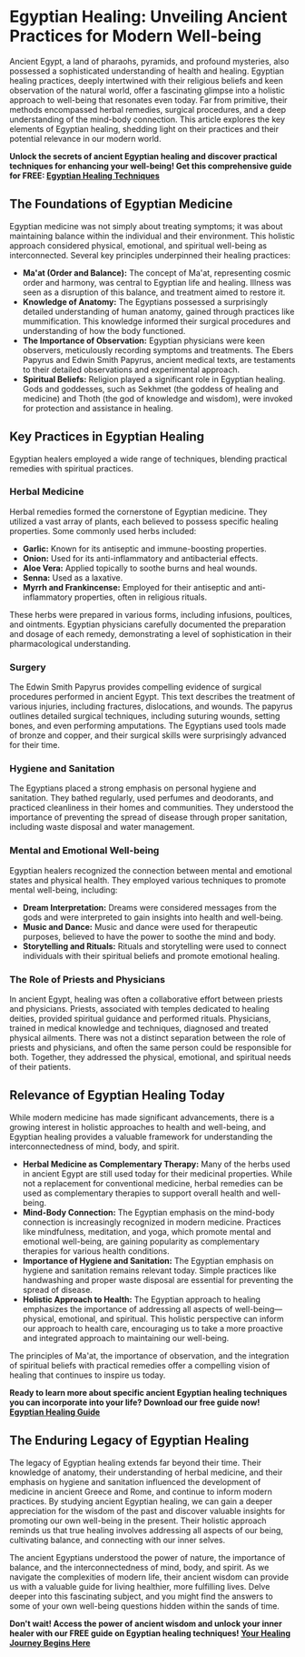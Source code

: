 # Egyptian Healing: Unveiling Ancient Practices for Modern Well-being

Ancient Egypt, a land of pharaohs, pyramids, and profound mysteries, also possessed a sophisticated understanding of health and healing. Egyptian healing practices, deeply intertwined with their religious beliefs and keen observation of the natural world, offer a fascinating glimpse into a holistic approach to well-being that resonates even today. Far from primitive, their methods encompassed herbal remedies, surgical procedures, and a deep understanding of the mind-body connection. This article explores the key elements of Egyptian healing, shedding light on their practices and their potential relevance in our modern world.

**Unlock the secrets of ancient Egyptian healing and discover practical techniques for enhancing your well-being! Get this comprehensive guide for FREE: [Egyptian Healing Techniques](https://udemywork.com/egyptian-healing)**

## The Foundations of Egyptian Medicine

Egyptian medicine was not simply about treating symptoms; it was about maintaining balance within the individual and their environment. This holistic approach considered physical, emotional, and spiritual well-being as interconnected. Several key principles underpinned their healing practices:

*   **Ma'at (Order and Balance):** The concept of Ma'at, representing cosmic order and harmony, was central to Egyptian life and healing. Illness was seen as a disruption of this balance, and treatment aimed to restore it.
*   **Knowledge of Anatomy:** The Egyptians possessed a surprisingly detailed understanding of human anatomy, gained through practices like mummification. This knowledge informed their surgical procedures and understanding of how the body functioned.
*   **The Importance of Observation:** Egyptian physicians were keen observers, meticulously recording symptoms and treatments. The Ebers Papyrus and Edwin Smith Papyrus, ancient medical texts, are testaments to their detailed observations and experimental approach.
*   **Spiritual Beliefs:** Religion played a significant role in Egyptian healing. Gods and goddesses, such as Sekhmet (the goddess of healing and medicine) and Thoth (the god of knowledge and wisdom), were invoked for protection and assistance in healing.

## Key Practices in Egyptian Healing

Egyptian healers employed a wide range of techniques, blending practical remedies with spiritual practices.

### Herbal Medicine

Herbal remedies formed the cornerstone of Egyptian medicine. They utilized a vast array of plants, each believed to possess specific healing properties. Some commonly used herbs included:

*   **Garlic:** Known for its antiseptic and immune-boosting properties.
*   **Onion:** Used for its anti-inflammatory and antibacterial effects.
*   **Aloe Vera:** Applied topically to soothe burns and heal wounds.
*   **Senna:** Used as a laxative.
*   **Myrrh and Frankincense:** Employed for their antiseptic and anti-inflammatory properties, often in religious rituals.

These herbs were prepared in various forms, including infusions, poultices, and ointments. Egyptian physicians carefully documented the preparation and dosage of each remedy, demonstrating a level of sophistication in their pharmacological understanding.

### Surgery

The Edwin Smith Papyrus provides compelling evidence of surgical procedures performed in ancient Egypt. This text describes the treatment of various injuries, including fractures, dislocations, and wounds. The papyrus outlines detailed surgical techniques, including suturing wounds, setting bones, and even performing amputations. The Egyptians used tools made of bronze and copper, and their surgical skills were surprisingly advanced for their time.

### Hygiene and Sanitation

The Egyptians placed a strong emphasis on personal hygiene and sanitation. They bathed regularly, used perfumes and deodorants, and practiced cleanliness in their homes and communities. They understood the importance of preventing the spread of disease through proper sanitation, including waste disposal and water management.

### Mental and Emotional Well-being

Egyptian healers recognized the connection between mental and emotional states and physical health. They employed various techniques to promote mental well-being, including:

*   **Dream Interpretation:** Dreams were considered messages from the gods and were interpreted to gain insights into health and well-being.
*   **Music and Dance:** Music and dance were used for therapeutic purposes, believed to have the power to soothe the mind and body.
*   **Storytelling and Rituals:** Rituals and storytelling were used to connect individuals with their spiritual beliefs and promote emotional healing.

### The Role of Priests and Physicians

In ancient Egypt, healing was often a collaborative effort between priests and physicians. Priests, associated with temples dedicated to healing deities, provided spiritual guidance and performed rituals. Physicians, trained in medical knowledge and techniques, diagnosed and treated physical ailments. There was not a distinct separation between the role of priests and physicians, and often the same person could be responsible for both. Together, they addressed the physical, emotional, and spiritual needs of their patients.

## Relevance of Egyptian Healing Today

While modern medicine has made significant advancements, there is a growing interest in holistic approaches to health and well-being, and Egyptian healing provides a valuable framework for understanding the interconnectedness of mind, body, and spirit.

*   **Herbal Medicine as Complementary Therapy:** Many of the herbs used in ancient Egypt are still used today for their medicinal properties. While not a replacement for conventional medicine, herbal remedies can be used as complementary therapies to support overall health and well-being.
*   **Mind-Body Connection:** The Egyptian emphasis on the mind-body connection is increasingly recognized in modern medicine. Practices like mindfulness, meditation, and yoga, which promote mental and emotional well-being, are gaining popularity as complementary therapies for various health conditions.
*   **Importance of Hygiene and Sanitation:** The Egyptian emphasis on hygiene and sanitation remains relevant today. Simple practices like handwashing and proper waste disposal are essential for preventing the spread of disease.
*   **Holistic Approach to Health:** The Egyptian approach to healing emphasizes the importance of addressing all aspects of well-being—physical, emotional, and spiritual. This holistic perspective can inform our approach to health care, encouraging us to take a more proactive and integrated approach to maintaining our well-being.

The principles of Ma'at, the importance of observation, and the integration of spiritual beliefs with practical remedies offer a compelling vision of healing that continues to inspire us today.

**Ready to learn more about specific ancient Egyptian healing techniques you can incorporate into your life? Download our free guide now! [Egyptian Healing Guide](https://udemywork.com/egyptian-healing)**

## The Enduring Legacy of Egyptian Healing

The legacy of Egyptian healing extends far beyond their time. Their knowledge of anatomy, their understanding of herbal medicine, and their emphasis on hygiene and sanitation influenced the development of medicine in ancient Greece and Rome, and continue to inform modern practices. By studying ancient Egyptian healing, we can gain a deeper appreciation for the wisdom of the past and discover valuable insights for promoting our own well-being in the present. Their holistic approach reminds us that true healing involves addressing all aspects of our being, cultivating balance, and connecting with our inner selves.

The ancient Egyptians understood the power of nature, the importance of balance, and the interconnectedness of mind, body, and spirit. As we navigate the complexities of modern life, their ancient wisdom can provide us with a valuable guide for living healthier, more fulfilling lives. Delve deeper into this fascinating subject, and you might find the answers to some of your own well-being questions hidden within the sands of time.

**Don't wait! Access the power of ancient wisdom and unlock your inner healer with our FREE guide on Egyptian healing techniques! [Your Healing Journey Begins Here](https://udemywork.com/egyptian-healing)**

